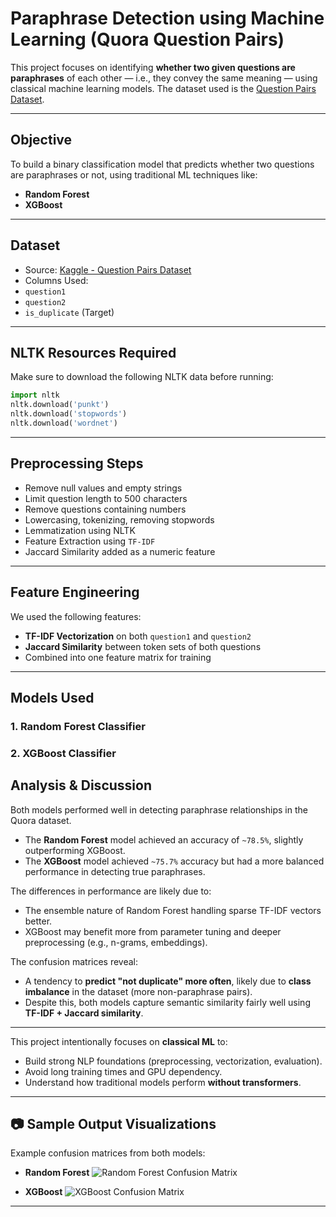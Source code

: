 #  Paraphrase Detection using Machine Learning (Quora Question Pairs)

This project focuses on identifying **whether two given questions are paraphrases** of each other — i.e., they convey the same meaning — using classical machine learning models. The dataset used is the [Question Pairs Dataset](https://www.kaggle.com/datasets/quora/question-pairs-dataset/data).

---

##  Objective

To build a binary classification model that predicts whether two questions are paraphrases or not, using traditional ML techniques like:
- **Random Forest**
- **XGBoost**

---

##  Dataset

-  Source: [Kaggle - Question Pairs Dataset](https://www.kaggle.com/datasets/quora/question-pairs-dataset/data)
-  Columns Used:
  - `question1`
  - `question2`
  - `is_duplicate` (Target)


---

##  NLTK Resources Required

Make sure to download the following NLTK data before running:

```python
import nltk
nltk.download('punkt')
nltk.download('stopwords')
nltk.download('wordnet')
```

---

##  Preprocessing Steps

-  Remove null values and empty strings
-  Limit question length to 500 characters
-  Remove questions containing numbers
-  Lowercasing, tokenizing, removing stopwords
-  Lemmatization using NLTK
-  Feature Extraction using `TF-IDF`
-  Jaccard Similarity added as a numeric feature

---

##  Feature Engineering

We used the following features:
- **TF-IDF Vectorization** on both `question1` and `question2`
- **Jaccard Similarity** between token sets of both questions
- Combined into one feature matrix for training

---

##  Models Used

### 1. **Random Forest Classifier**
### 2. **XGBoost Classifier**


##  Analysis & Discussion

Both models performed well in detecting paraphrase relationships in the Quora dataset.

- The **Random Forest** model achieved an accuracy of `~78.5%`, slightly outperforming XGBoost.
- The **XGBoost** model achieved `~75.7%` accuracy but had a more balanced performance in detecting true paraphrases.

The differences in performance are likely due to:
- The ensemble nature of Random Forest handling sparse TF-IDF vectors better.
- XGBoost may benefit more from parameter tuning and deeper preprocessing (e.g., n-grams, embeddings).

The confusion matrices reveal:
- A tendency to **predict "not duplicate" more often**, likely due to **class imbalance** in the dataset (more non-paraphrase pairs).
- Despite this, both models capture semantic similarity fairly well using **TF-IDF + Jaccard similarity**.


---

This project intentionally focuses on **classical ML** to:
- Build strong NLP foundations (preprocessing, vectorization, evaluation).
- Avoid long training times and GPU dependency.
- Understand how traditional models perform **without transformers**.


---

## 📷 Sample Output Visualizations

Example confusion matrices from both models:

- **Random Forest**
![Random Forest Confusion Matrix](images/rf_confusion_matrix.png)

- **XGBoost**
![XGBoost Confusion Matrix](images/xgb_confusion_matrix.png)

---

